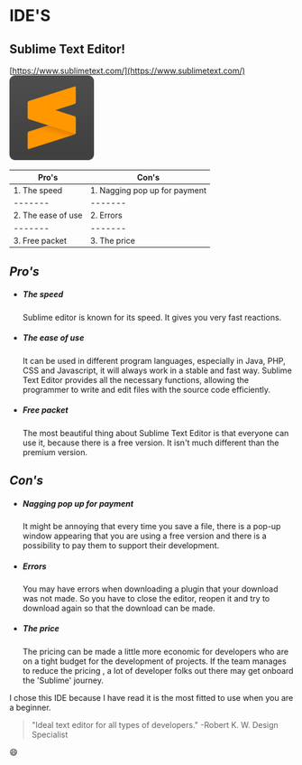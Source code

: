 # IDE'S
## Sublime Text Editor!

 
[https://www.sublimetext.com/](https://www.sublimetext.com/)
![logo](1.png)





| Pro's |Con's  |
|-------|-------|
|1. The speed| 1. Nagging pop up for payment|
|-------|-------|
|2. The ease of use|2. Errors |
|-------|-------|
|3. Free packet| 3. The price  |


## _Pro's_


 
 - ##### The speed

	Sublime editor is known for its speed. It gives you very fast reactions. 



- #####  The ease of use
	It can be used in different program languages, especially in Java, PHP, CSS and Javascript, it will always work in a stable and fast way. Sublime Text Editor provides all the necessary functions, allowing the programmer to write and edit files with the source code efficiently.

- ##### Free packet
	The most beautiful thing about Sublime Text Editor is that everyone can use it, because there is a free version. It isn't much different than the premium version. 

## _Con's_

- ##### Nagging pop up for payment
	It might be annoying that every time you save a file, there is a pop-up window appearing that you are using a free version and there is a possibility to pay them to support their development. 

- ##### Errors
	You may have errors when downloading a plugin that your download was not made. So you have to close the editor, reopen it and try to download again so that the download can be made.

- ##### The price
	The pricing can be made a little more economic for developers who are on a tight budget for the development of projects. If the team manages to reduce the pricing , a lot of developer folks out there may get onboard the 'Sublime' journey. 

I chose this IDE because I have read it is the most fitted to use when you are a beginner. 





>  "Ideal text editor for all types of developers."
> -Robert K. W. Design Specialist				


:smile:
